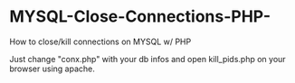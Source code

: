 # MYSQL-Close-Connections-PHP-
How to close/kill connections on MYSQL w/ PHP

Just change "conx.php" with your db infos and open kill_pids.php on your browser using apache.
